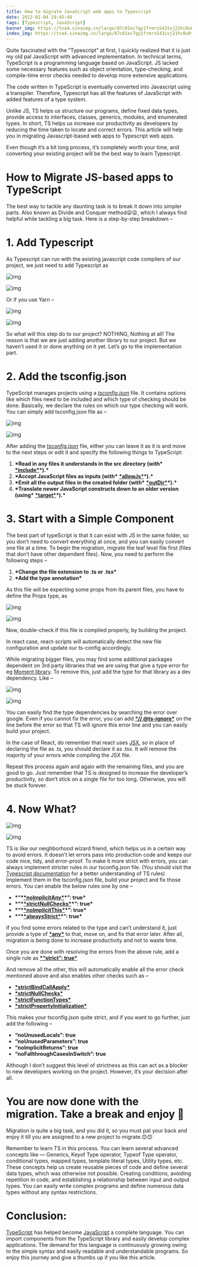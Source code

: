```yaml
---
title: How to migrate JavaScript web apps to Typescript
date: 2022-02-04 19:45:48
tags: [Typescript, JavaScript]
banner_img: https://tva4.sinaimg.cn/large/87c01ec7gy1frmrs543ivj21hc0u0ths.jpg
index_img: https://tva4.sinaimg.cn/large/87c01ec7gy1frmrs543ivj21hc0u0ths.jpg
---
```


Quite fascinated with the “Typescript” at first, I quickly realized that it is just my old pal JavaScript with advanced implementation. In technical terms, TypeScript is a programming language based on JavaScript. JS lacked some necessary features such as object orientation, type-checking, and compile-time error checks needed to develop more extensive applications.

The code written in TypeScript is eventually converted into Javascript using a transpiler. Therefore, Typescript has all the features of JavaScript with added features of a type system.

Unlike JS, TS helps us structure our programs, define fixed data types, provide access to interfaces, classes, generics, modules, and enumerated types. In short, TS helps us increase our productivity as developers by reducing the time taken to locate and correct errors. This article will help you in migrating Javascript-based web apps to Typescript web apps.

Even though it’s a bit long process, it’s completely worth your time, and converting your existing project will be the best way to learn Typescript.

# How to Migrate JS-based apps to TypeScript

The best way to tackle any daunting task is to break it down into simpler parts. Also known as Divide and Conquer method😜😜, which I always find helpful while tackling a big task. Here is a step-by-step breakdown –

# 1. Add Typescript

As Typescript can run with the existing javascript code compilers of our project, we just need to add Typescript as

![img](https://miro.medium.com/max/30/1*Sws9A5LZ4F2CWZEmTOhrRQ.png?q=20)

![img](https://miro.medium.com/max/700/1*Sws9A5LZ4F2CWZEmTOhrRQ.png)

Or if you use Yarn –

![img](https://miro.medium.com/max/30/1*-faRxGfJEwVZoNsaYkt_fQ.png?q=20)

![img](https://miro.medium.com/max/700/1*-faRxGfJEwVZoNsaYkt_fQ.png)

So what will this step do to our project? NOTHING, Nothing at all! The reason is that we are just adding another library to our project. But we haven’t used it or done anything on it yet. Let’s go to the implementation part.

# 2. Add the tsconfig.json

TypeScript manages projects using a [_tsconfig.json_](https://www.typescriptlang.org/docs/handbook/tsconfig-json.html) file. It contains options like which files need to be included and which type of checking should be done. Basically, we declare the rules on which our type checking will work. You can simply add tsconfig.json file as –

![img](https://miro.medium.com/max/30/1*J3GsLWbIVUiOfKoOrUj0rQ.png?q=20)

![img](https://miro.medium.com/max/700/1*J3GsLWbIVUiOfKoOrUj0rQ.png)

After adding the [_tsconfig.json_](https://www.typescriptlang.org/docs/handbook/tsconfig-json.html) file, either you can leave it as it is and move to the next steps or edit it and specify the following things to TypeScript:

1. **\*Read in any files it understands in the src directory (with\*** [**\*include\***](https://www.typescriptlang.org/tsconfig#include)**\*).\***
2. **\*Accept JavaScript files as inputs (with\*** [**\*allowJs\***](https://www.typescriptlang.org/tsconfig#allowJs)**\*).\***
3. **\*Emit all the output files in the created folder (with\*** [**\*outDir\***](https://www.typescriptlang.org/tsconfig#outDir)**\*).\***
4. **\*Translate newer JavaScript constructs down to an older version (using\*** [**\*target\***](https://www.typescriptlang.org/tsconfig#target)**\*).\***

# 3. Start with a Simple Component

The best part of typeScript is that it can exist with JS in the same folder, so you don’t need to convert everything at once, and you can easily convert one file at a time. To begin the migration, migrate the leaf level file first (files that don’t have other dependent files). Now, you need to perform the following steps –

1. **\*Change the file extension to .ts or .tsx\***
2. **\*Add the type annotation\***

As this file will be expecting some props from its parent files, you have to define the Props type, as

![img](https://miro.medium.com/max/30/1*SGntCpV6hCeOy8q20isADg.png?q=20)

![img](https://miro.medium.com/max/700/1*SGntCpV6hCeOy8q20isADg.png)

Now, double-check if this file is complied properly, by building the project.

In react case, react-scripts will automatically detect the new file configuration and update our ts-config accordingly.

While migrating bigger files, you may find some additional packages dependent on 3rd party libraries that we are using that give a type error for eg [Moment library](https://momentjs.com/). To remove this, just add the type for that library as a dev dependency. Like –

![img](https://miro.medium.com/max/30/1*D-2N7u4lEBmedFUIP2nGeQ.png?q=20)

![img](https://miro.medium.com/max/700/1*D-2N7u4lEBmedFUIP2nGeQ.png)

You can easily find the type dependencies by searching the error over google. Even if you cannot fix the error, you can add [**\*// @ts-ignore\***](https://www.typescriptlang.org/docs/handbook/release-notes/typescript-2-6.html#suppress-errors-in-ts-files-using--ts-ignore-comments) on the line before the error so that TS will ignore this error line and you can easily build your project.

In the case of React, do remember that react uses [JSX](https://reactjs.org/docs/introducing-jsx.html), so in place of declaring the file as .ts, you should declare it as .tsx. It will remove the majority of your errors while compiling the JSX file.

Repeat this process again and again with the remaining files, and you are good to go. Just remember that TS is designed to increase the developer’s productivity, so don’t stick on a single file for too long. Otherwise, you will be stuck forever.

# 4. Now What?

![img](https://miro.medium.com/max/30/0*WRvBQPNVOO29-33n?q=20)

![img](https://miro.medium.com/max/700/0*WRvBQPNVOO29-33n)

TS is like our neighborhood wizard friend, which helps us in a certain way to avoid errors. It doesn’t let errors pass into production code and keeps our code nice, tidy, and error-proof. To make it more strict with errors, you can always implement stricter rules in our tsconfig.json file. (You should visit the [Typescript documentation](https://www.typescriptlang.org/docs/handbook/intro.html) for a better understanding of TS rules) Implement them in the tsconfig.json file, build your project and fix those errors. You can enable the below rules one by one –

- **\*“\***[**\*noImplicitAny\***](https://www.typescriptlang.org/tsconfig#noImplicitAny)**\*”: true\***
- **\*“\***[**\*strictNullChecks\***](https://www.typescriptlang.org/tsconfig#strictNullChecks)**\*”: true\***
- **\*“\***[**\*noImplicitThis\***](https://www.typescriptlang.org/tsconfig#noImplicitThis)**\*”: true\***
- **\*“\***[**\*alwaysStrict\***](https://www.typescriptlang.org/tsconfig#alwaysStrict)**\*”: true\***

If you find some errors related to the type and can’t understand it, just provide a type of [**\*any\***](https://www.typescriptlang.org/docs/handbook/intro.html) to that, move on, and fix that error later. After all, migration is being done to increase productivity and not to waste time.

Once you are done with resolving the errors from the above rule, add a single rule as [**\*“strict”: true\***](https://www.typescriptlang.org/tsconfig)

And remove all the other, this will automatically enable all the error check mentioned above and also enables other checks such as –

- [**\*strictBindCallApply\***](https://www.typescriptlang.org/tsconfig#strictBindCallApply)
- [**\*strictNullChecks\***](https://www.typescriptlang.org/tsconfig#strictNullChecks)
- [**\*strictFunctionTypes\***](https://www.typescriptlang.org/tsconfig#strictFunctionTypes)
- [**\*strictPropertyInitialization\***](https://www.typescriptlang.org/tsconfig#strictPropertyInitialization)

This makes your tsconfig.json quite strict, and if you want to go further, just add the following –

- **“noUnusedLocals”: true**
- **“noUnusedParameters”: true**
- **“noImplicitReturns”: true**
- **“noFallthroughCasesInSwitch”: true**

Although I don’t suggest this level of strictness as this can act as a blocker to new developers working on the project. However, it’s your decision after all.

# You are now done with the migration. Take a break and enjoy 🎉

Migration is quite a big task, and you did it, so you must pat your back and enjoy it till you are assigned to a new project to migrate.😊😊

Remember to learn TS in this process. You can learn several advanced concepts like — Generics, Keyof Type operator, Typeof Type operator, conditional types, mapped types, template literal types, Utility types, etc. These concepts help us create reusable pieces of code and define several data types, which was otherwise not possible. Creating conditions, avoiding repetition in code, and establishing a relationship between input and output types. You can easily write complex programs and define numerous data types without any syntax restrictions.

# Conclusion:

[TypeScript](https://www.typescriptlang.org/) has helped become [JavaScript](https://www.javascript.com/) a complete language. You can import components from the TypeScript library and easily develop complex applications. The demand for this language is continuously growing owing to the simple syntax and easily readable and understandable programs. So enjoy this journey and give a thumbs up if you like this article.
